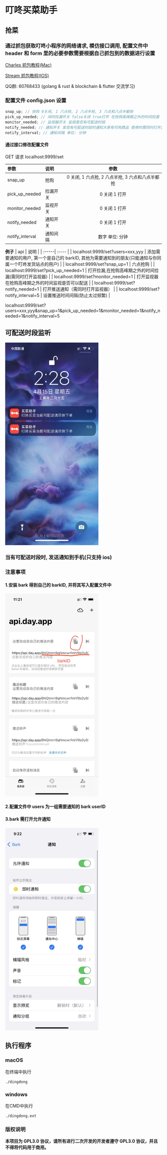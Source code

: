 # 叮咚买菜助手

## 抢菜

### 通过抓包获取叮咚小程序的网络请求, 模仿接口调用, 配置文件中 header 和 form 里的必要参数需要根据自己抓包到的数据进行设置

[Charles 抓包教程(Mac)](https://www.jianshu.com/p/ff85b3dac157)

[Stream 抓包教程(IOS)](https://www.jianshu.com/p/8a0fe2500f24)

QQ群: 60768433 (golang & rust & blockchain & flutter 交流学习)

### 配置文件 config.json 设置

```js
snap_up; // 抢购 0关闭, 1 六点抢, 2 八点半抢, 3 六点和八点半都抢
pick_up_needed; // 闲时捡漏开关 false关闭 true打开 在抢购高峰期之外的时间捡漏 使用时需同时打开监视器
monitor_needed; // 监视器开关 监视是否有可配送时段
notify_needed; // 通知开关 发现有可配送时段时通知大家有可购商品 使用时需同时打开监视器
notify_interval; // 通知间隔 单位: 分钟
```

#### 通过接口修改配置文件

GET 请求 localhost:9999/set

| 参数            | 说明     |                       参数                       |
| :-------------- | :------- | :----------------------------------------------: |
| snap_up         | 抢购     | 0 关闭, 1 六点抢, 2 八点半抢, 3 六点和八点半都抢 |
| pick_up_needed  | 捡漏开关 |                  0 关闭 1 打开                   |
| monitor_needed  | 监视开关 |                  0 关闭 1 打开                   |
| notify_needed   | 通知开关 |                  0 关闭 1 打开                   |
| notify_interval | 通知间隔 |                 数字 单位: 分钟                  |

**例子**
| api | 说明 |
| :-----| :---- |
| localhost:9999/set?users=xxx,yyy | 添加需要通知的用户, 第一个是自己的 barkID, 其他为需要通知到的朋友(只能通知与你同属一个叮咚发货站点的用户) |
| localhost:9999/set?snap_up=1 | 六点抢购 |
| localhost:9999/set?pick_up_needed=1 | 打开捡漏,在抢购高峰期之外的时间捡漏(需同时打开监视器) |
| localhost:9999/set?monitor_needed=1 | 打开监视器 在抢购高峰期之外的时间监视是否可以配送 |
| localhost:9999/set?notify_needed=1 | 打开推送通知（需同时打开监视器） |
| localhost:9999/set?notify_interval=5 | 设置推送时间间隔(防止太过频繁) |

localhost:9999/set?users=xxx,yyy&snap_up=1&pick_up_needed=1&monitor_needed=1&notify_needed=1&notify_interval=5

## 可配送时段监听

<img src="/assets/effect.jpeg" width="300" alt="effect" />

### 当有可配送时段时, 发送通知到手机(只支持 ios)

### 注意事项

#### 1.安装 bark 得到自己的 barkID, 并将其写入配置文件中

<img src="/assets/user.jpeg" width="300" alt="user" />

#### 2.配置文件中 users 为一组需要通知的 bark userID

#### 3.bark 需打开允许通知

<img src="/assets/notify.jpeg" width="300" alt="notify" />

## 执行程序

### macOS

在终端中执行

```ssh
./dingdong
```

### windows

在CMD中执行

```ssh
./dingdong.ext
```

### 版权说明

**本项目为 GPL3.0 协议，请所有进行二次开发的开发者遵守 GPL3.0 协议，并且不得将代码用于商用。**
